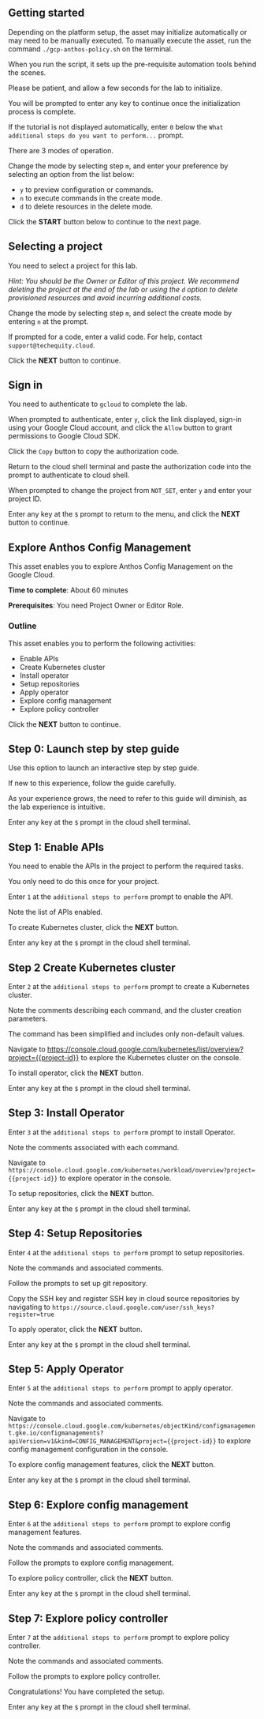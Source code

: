 ## Getting started

Depending on the platform setup, the asset may initialize automatically or may need to be manually executed. To manually execute the asset, run the command `./gcp-anthos-policy.sh` on the terminal.

When you run the script, it sets up the pre-requisite automation tools behind the scenes. 

Please be patient, and allow a few seconds for the lab to initialize. 

You will be prompted to enter any key to continue once the initialization process is complete.

If the tutorial is not displayed automatically, enter `0` below the `What additional steps do you want to perform...` prompt.

There are 3 modes of operation. 

Change the mode by selecting step `m`, and enter your preference by selecting an option from the list below:

- `y` to preview configuration or commands.
- `n` to execute commands in the create mode.
- `d` to delete resources in the delete mode.

Click the **START** button below to continue to the next page.

## Selecting a project

You need to select a project for this lab.

*Hint: You should be the Owner or Editor of this project. We recommend deleting the project at the end of the lab or using the `d` option to delete provisioned resources and avoid incurring additional costs.*

Change the mode by selecting step `m`, and select the create mode by entering `n` at the prompt.

If prompted for a code, enter a valid code. For help, contact `support@techequity.cloud`.

Click the **NEXT** button to continue.

## Sign in

You need to authenticate to `gcloud` to complete the lab.

When prompted to authenticate, enter `y`, click the link displayed, sign-in using your Google Cloud account, and click the `Allow` button to grant permissions to Google Cloud SDK. 

Click the `Copy` button to copy the authorization code. 

Return to the cloud shell terminal and paste the authorization code into the prompt to authenticate to cloud shell.

When prompted to change the project from `NOT_SET`, enter `y` and enter your project ID. 

Enter any key at the `$` prompt to return to the menu, and click the **NEXT** button to continue.

## Explore Anthos Config Management

This asset enables you to explore Anthos Config Management on the Google Cloud. 

**Time to complete**: About 60 minutes

**Prerequisites**: You need Project Owner or Editor Role.

### Outline

This asset enables you to perform the following activities:

 - Enable APIs
 - Create Kubernetes cluster
 - Install operator
 - Setup repositories
 - Apply operator
 - Explore config management
 - Explore policy controller

Click the **NEXT** button to continue.

## Step 0: Launch step by step guide

Use this option to launch an interactive step by step guide. 

If new to this experience, follow the guide carefully. 

As your experience grows, the need to refer to this guide will diminish, as the lab experience is intuitive.

Enter any key at the `$` prompt in the cloud shell terminal.

## Step 1: Enable APIs

You need to enable the APIs in the project to perform the required tasks. 

You only need to do this once for your project. 

Enter `1` at the `additional steps to perform` prompt to enable the API.  

Note the list of APIs enabled.

To create Kubernetes cluster, click the **NEXT** button.

Enter any key at the `$` prompt in the cloud shell terminal.

## Step 2 Create Kubernetes cluster

Enter `2` at the `additional steps to perform` prompt to create a Kubernetes cluster. 

Note the comments describing each command, and the cluster creation parameters.

The command has been simplified and includes only non-default values.

Navigate to https://console.cloud.google.com/kubernetes/list/overview?project={{project-id}} to explore the Kubernetes cluster on the console.

To install operator, click the **NEXT** button.

Enter any key at the `$` prompt in the cloud shell terminal.

## Step 3: Install Operator

Enter `3` at the `additional steps to perform` prompt to install Operator.

Note the comments associated with each command.

Navigate to `https://console.cloud.google.com/kubernetes/workload/overview?project={{project-id}}` to explore operator in the console.

To setup repositories, click the **NEXT** button.

Enter any key at the `$` prompt in the cloud shell terminal.

## Step 4: Setup Repositories

Enter `4` at the `additional steps to perform` prompt to setup repositories.

Note the commands and associated comments.

Follow the prompts to set up git repository.

Copy the SSH key and register SSH key in cloud source repositories by navigating to `https://source.cloud.google.com/user/ssh_keys?register=true`

To apply operator, click the **NEXT** button.

Enter any key at the `$` prompt in the cloud shell terminal.

## Step 5: Apply Operator

Enter `5` at the `additional steps to perform` prompt to apply operator.

Note the commands and associated comments.

Navigate to `https://console.cloud.google.com/kubernetes/objectKind/configmanagement.gke.io/configmanagements?apiVersion=v1&kind=CONFIG_MANAGEMENT&project={{project-id}}` to explore config management configuration in the console.

To explore config management features, click the **NEXT** button.

Enter any key at the `$` prompt in the cloud shell terminal.

## Step 6: Explore config management

Enter `6` at the `additional steps to perform` prompt to explore config management features. 

Note the commands and associated comments.

Follow the prompts to explore config management.

To explore policy controller, click the **NEXT** button.

Enter any key at the `$` prompt in the cloud shell terminal.

## Step 7:  Explore policy controller

Enter `7` at the `additional steps to perform` prompt to explore policy controller. 

Note the commands and associated comments.

Follow the prompts to explore policy controller.

Congratulations! You have completed the setup.

Enter any key at the `$` prompt in the cloud shell terminal.
